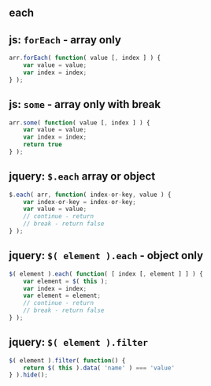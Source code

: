 ## each

## js: `forEach` - array only
```js
arr.forEach( function( value [, index ] ) {
	var value = value;
	var index = index;
} );
```
## js: `some` - array only with break
```js
arr.some( function( value [, index ] ) {
	var value = value;
	var index = index;
	return true
} );
```

## jquery: `$.each` array or object
```js
$.each( arr, function( index-or-key, value ) {
	var index-or-key = index-or-key;
	var value = value;
	// continue - return
	// break - return false
} );
```
## jquery: `$( element ).each` - object only
```js
$( element ).each( function( [ index [, element ] ] ) {
	var element = $( this );
	var index = index;
	var element = element;
	// continue - return
	// break - return false
} );
```
## jquery: `$( element ).filter`
```js
$( element ).filter( function() {
	return $( this ).data( 'name' ) === 'value'
} ).hide();
```
